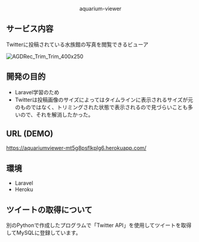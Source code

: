 <p align="center">
aquarium-viewer
</p>

## サービス内容

Twitterに投稿されている水族館の写真を閲覧できるビューア

![AGDRec_Trim_Trim_400x250](https://user-images.githubusercontent.com/108703232/177446123-0d05340f-ab20-4fc8-afc2-7b8534f92cd6.gif)


## 開発の目的

- Laravel学習のため
- Twitterは投稿画像のサイズによってはタイムラインに表示されるサイズが元のものではなく、トリミングされた状態で表示されるので見づらいことも多いので、それを解消したかった。

## URL (DEMO)

https://aquariumviewer-mt5g8psflkplg6.herokuapp.com/

## 環境

- Laravel
- Heroku

## ツイートの取得について
別のPythonで作成したプログラムで「Twitter API」を使用してツイートを取得してMySQLに登録しています。